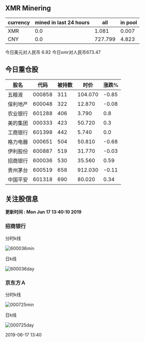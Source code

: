 ## XMR Minering

|currency|mined in last 24 hours|all|in pool|
|---|---|---|---|
|XMR|0.0|1.081|0.007|
|CNY|0.0|727.799|4.823|

今日美元对人民币 6.92	今日xmr对人民币673.47


## 今日重仓股 

|股名|代码|被持数|时价|涨跌%|
|---|---|---|---|---|
|五粮液|000858|311|104.070|-0.85|
|保利地产|600048|322|12.870|-0.08|
|农业银行|601288|406|3.790|0.8|
|美的集团|000333|423|50.720|0.3|
|工商银行|601398|442|5.740|0.0|
|格力电器|000651|504|50.810|-0.68|
|伊利股份|600887|519|31.770|-0.03|
|招商银行|600036|530|35.560|0.59|
|贵州茅台|600519|658|912.030|-0.11|
|中国平安|601318|690|80.020|0.34|

## 关注股信息
**更新时间 : Mon Jun 17 13:40:10 2019**
### 招商银行 
分时k线

![600036min](http://image.sinajs.cn/newchart/min/n/sh600036.gif)

日k线

![600036day](http://image.sinajs.cn/newchart/daily/n/sh600036.gif)

### 京东方Ａ 
分时k线

![000725min](http://image.sinajs.cn/newchart/min/n/sz000725.gif)

日k线

![000725day](http://image.sinajs.cn/newchart/daily/n/sz000725.gif)

2019-06-17 13:40